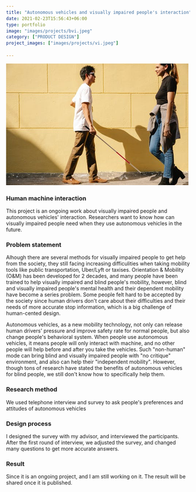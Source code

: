 ```yaml
---
title: "Autonomous vehicles and visually impaired people's interaction"
date: 2021-02-23T15:56:43+06:00
type: portfolio
image: "images/projects/bvi.jpeg"
category: ["PRODUCT DESIGN"]
project_images: ["images/projects/vi.jpeg"]

---
```


![bvi](/images/projects/bvi.jpeg)

### Human machine interaction

This project is an ongoing work about visually impaired people and autonomous vehicles' interaction. Researchers want to know how can visually impaired people need when they use autonomous vehicles in the future.


### Problem statement

Alhough there are several methods for visually impaired people to get help from the society, they still facing increasing difficulities when taking mobility tools like public transportation, Uber/Lyft or taxises. Orientation & Mobility (O&M) has been developed for 2 decades, and many people have been trained to help visually impaired and blind people's mobility, however, blind and visually impaired people's mental health and their dependent mobility have become a series problem. Some people felt hard to be accepted by the society since human drivers don't care about their difficulties and their needs of more accurate stop information, which is a big challenge of human-cented design. 

Autonomous vehicles, as a new mobility technology, not only can release human drivers' pressure and improve safety rate for normal people, but also change people's behavioral system. When people use autonomous vehicles, it means people will only interact with machine, and no other people will help before and after you take the vehicles. Such "non-human" mode can bring blind and visually impaired people with "no critique" environment, and also can help their "independent mobility". However, though tons of research have stated the benefits of autonomous vehicles for blind people, we still don't know how to specifically help them.

### Research method

We used telephone interview and survey to ask people's preferences and attitudes of autonomous vehicles

### Design process

I designed the survey with my advisor, and interviewed the participants. After the first round of interview, we adjusted the survey, and changed many questions to get more accurate answers.

### Result

Since it is an ongoing project, and I am still working on it. The result will be shared once it is published.